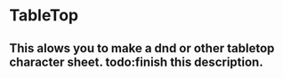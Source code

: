 # TableTop
## This alows you to make a dnd or other tabletop character sheet. todo:finish this description.
